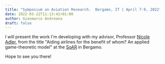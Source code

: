 ```yaml
---
title: "Symposium on Aviation Research.  Bergamo, IT | April 7-9, 2022"
date: 2022-03-22T11:13:41+01:00
author: Gianmarco Andreana
draft: false 
---
```


I will present the work I'm developing with my advisor, Professor [Nicole Adler](https://nicoleadler.huji.ac.il/), from the title "Aiding airlines for the benefit of whom? An applied game-theoretic model" at the [SoAR](https://sites.google.com/unibg.it/soar-bergamo/) in Bergamo.

Hope to see you there!
